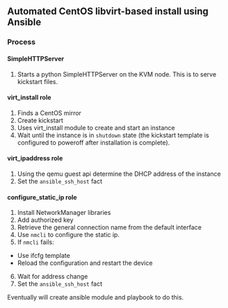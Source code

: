 ## Automated CentOS libvirt-based install using Ansible

### Process
#### SimpleHTTPServer

1. Starts a python SimpleHTTPServer on the KVM node.  This is to serve kickstart files.

#### virt_install role

1. Finds a CentOS mirror
2. Create kickstart
3. Uses virt_install module to create and start an instance
4. Wait until the instance is in `shutdown` state (the kickstart template is configured to poweroff after installation is complete).

#### virt_ipaddress role
1. Using the qemu guest api determine the DHCP address of the instance
2. Set the `ansible_ssh_host` fact

#### configure_static_ip role
1. Install NetworkManager libraries
2. Add authorized key
3. Retrieve the general connection name from the default interface
4. Use `nmcli` to configure the static ip.
5. If `nmcli` fails:
- Use ifcfg template
- Reload the configuration and restart the device
6. Wait for address change
7. Set the `ansible_ssh_host` fact





Eventually will create ansible module and playbook to do this.
